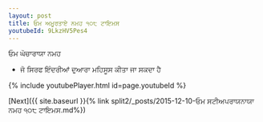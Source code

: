 ```yaml
---
layout: post
title: ਓਮ ਅਮੂਰਤਾਏ ਨਮਹ ੧੦੮ ਟਾਇਮਸ
youtubeId: 9LkzHV5Pes4
---
```

 
 
 ਓਮ ਘੋਚਾਰਾਯਾ ਨਮਹ  
 
 -  ਜੋ ਸਿਰਫ ਇੰਦਰੀਆਂ ਦੁਆਰਾ ਮਹਿਸੂਸ ਕੀਤਾ ਜਾ ਸਕਦਾ ਹੈ 
 
  
 
  
 
 
 
 
 
 


{% include youtubePlayer.html id=page.youtubeId %}
 
[Next]({{ site.baseurl }}{% link  split2/_posts/2015-12-10-ਓਮ ਸਟੀਅਪਰਾਯਨਾਯਾ ਨਮਹ ੧੦੮ ਟਾਇਮਸ.md%})
 
